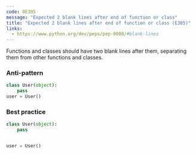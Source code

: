 ```yaml
---
code: OE305
message: "Expected 2 blank lines after end of function or class"
title: "Expected 2 blank lines after end of function or class (E305)"
links:
  - https://www.python.org/dev/peps/pep-0008/#blank-lines
---
```


Functions and classes should have two blank lines after them, separating them from other functions and classes.

### Anti-pattern

```python
class User(object):
    pass
user = User()
```

### Best practice

```python
class User(object):
    pass


user = User()
```
